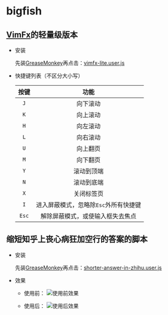 # bigfish


## [VimFx][5]的轻量级版本

- 安装

    先装[GreaseMonkey][1]再点击：[vimfx-lite.user.js][6]

- 快捷键列表（不区分大小写）

    |按键|功能|
    |:---:|:---:|
    |`J`|向下滚动|
    |`K`|向上滚动|
    |`H`|向左滚动|
    |`L`|向右滚动|
    |`U`|向上翻页|
    |`M`|向下翻页|
    |`Y`|滚动到顶端|
    |`N`|滚动到底端|
    |`X`|关闭标签页|
    |`I`|进入屏蔽模式，忽略除`Esc`外所有快捷键|
    |`Esc`|解除屏蔽模式，或使输入框失去焦点|


## 缩短知乎上丧心病狂加空行的答案的脚本

- 安装

    先装[GreaseMonkey][1]再点击：[shorter-answer-in-zhihu.user.js][2]

- 效果

    + 使用前：
    ![使用前效果][3]

    + 使用后：
    ![使用后效果][4]


[1]: https://addons.mozilla.org/zh-CN/firefox/addon/greasemonkey/
[2]: https://github.com/redoc/bigfish/raw/master/fish/shorter-answer-in-zhihu.user.js
[3]: http://nogame.sinaapp.com/html/images/before.png
[4]: http://nogame.sinaapp.com/html/images/after.png
[5]: https://addons.mozilla.org/firefox/addon/vimfx
[6]: https://github.com/redoc/bigfish/raw/master/fish/vimfx-lite.user.js
